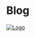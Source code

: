 # Blog

[![Logo](https://davland7.github.io/favicon.svg)](https://www.svgrepo.com/svg/33957/piggy-bank)
